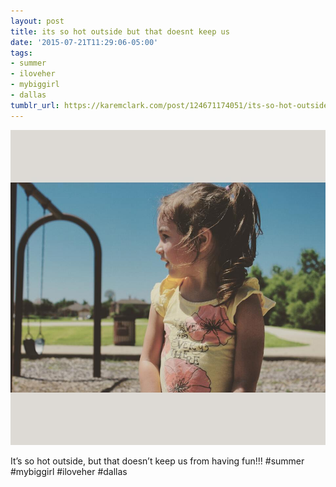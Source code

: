 ```yaml
---
layout: post
title: its so hot outside but that doesnt keep us
date: '2015-07-21T11:29:06-05:00'
tags:
- summer
- iloveher
- mybiggirl
- dallas
tumblr_url: https://karemclark.com/post/124671174051/its-so-hot-outside-but-that-doesnt-keep-us
---
```

 ![](/tumblr_files/tumblr_nruj4jrIPa1u2lcj1o1_1280.jpg)  

It’s so hot outside, but that doesn’t keep us from having fun!!! #summer #mybiggirl #iloveher #dallas

